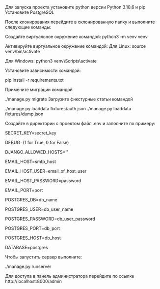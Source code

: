 Для запуска проекта установите python версии Python 3.10.6 и pip
Установите PostgreSQL

После клонирования перейдите в склонированную папку и выполните следующие команды:

Создайте виртуальное окружение командой:
python3 -m venv venv

Активируйте виртуальное окружение командой:
Для Linux:
source venv/bin/activate

Для Windows:
python3 venv\Scripts\activate

Установите зависимости командой:

pip install -r requirements.txt

Примените миграции командой

./manage.py migrate
Загрузите фикстурные статьи командой

./manage.py loaddata fixtures/auth.json
./manage.py loaddata fixtures/dump.json


Создайте в директории с проектом файл .env и заполните по примеру:

SECRET_KEY=secret_key

DEBUG=(1 for True, 0 for False)

DJANGO_ALLOWED_HOSTS=''

EMAIL_HOST=smtp_host

EMAIL_HOST_USER=email_of_host_user

EMAIL_HOST_PASSWORD=password

EMAIL_PORT=port

POSTGRES_DB=db_name

POSTGRES_USER=db_user_name

POSTGRES_PASSWORD=db_user_password

POSTGRES_PORT=db_port

POSTGRES_HOST=db_host

DATABASE=postgres

Чтобы запустить сервер выполните:

./manage.py runserver

Для доступа в панель администратора перейдите по ссылке http://localhost:8000/admin